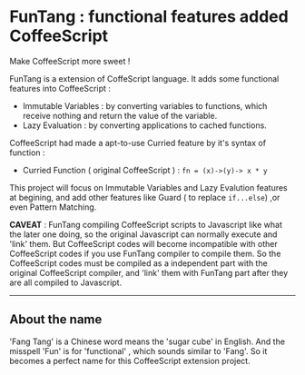 
# FunTang : functional features added CoffeeScript 

Make CoffeeScript more sweet !

FunTang is a extension of CoffeScript language. It adds some functional features into CoffeeScript :

* Immutable Variables : by converting variables to functions, which receive nothing and return the value of the variable.
* Lazy Evaluation : by converting applications to cached functions.

CoffeeScript had made a apt-to-use Curried feature by it's syntax of function : 

* Curried Function ( original CoffeeScript ) : `fn = (x)->(y)-> x * y`

This project will focus on Immutable Variables and Lazy Evalution features at begining, and add other features 
like Guard ( to replace `if...else`) ,or even Pattern Matching.

__CAVEAT__ : FunTang compiling CoffeeScript scripts to Javascript like what the later one doing, 
so the original Javascript can normally execute and 'link' them. But CoffeeScript codes will become incompatible with 
other CoffeeScript codes if you use FunTang compiler to compile them. So the CoffeeScript codes must be compiled as a 
independent part with the original CoffeeScript compiler, and 'link' them with FunTang part after they are all 
compiled to Javascript.

----

## About the name

'Fang Tang' is a Chinese word means the 'sugar cube' in English.  And the misspell 'Fun' is for 'functional' ,
which sounds similar to 'Fang'. So it becomes a perfect name for this CoffeeScript extension project.


